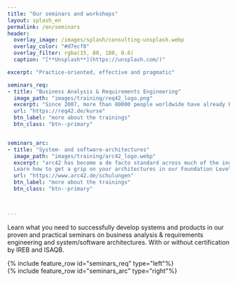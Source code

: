 ```yaml
---
title: "Our seminars and workshops"
layout: splash_en
permalink: /en/seminars
header:
  overlay_image: /images/splash/consulting-unsplash.webp
  overlay_color: "#d7ecf8"
  overlay_filter: rgba(15, 80, 180, 0.6)
  caption: "[**Unsplash**](https://unsplash.com/)"

excerpt: "Practice-oriented, effective and pragmatic"

seminars_req:
- title: "Business Analysis & Requirements Engineering"
  image_path: "images/training/req42_logo.png"
  excerpt: "Since 2007, more than 80000 people worldwide have already been certified according to the IERB program. This program includes our successful and pragmatic Foundation Level and Advanced Level seminars, which we are happy to offer in German or English."
  url: "https://req42.de/kurse"
  btn_label: "more about the trainings"
  btn_class: "btn--primary"


seminars_arc:
- title: "System- and software-architectures"
  image_path: "images/training/arc42_logo.webp"
  excerpt: "arc42 has become a de facto standard across much of the industry.
  Learn how to get a grip on your architectures in our Foundation Level and Advanced seminars."
  url: "https://www.arc42.de/schulungen"
  btn_label: "more about the trainings"
  btn_class: "btn--primary"



---
```


Learn what you need to successfully develop systems and products in our proven and practical seminars on business analysis & requirements engineering and system/software architectures. With or without certification by IREB and ISAQB.


<div class="seminar-req">
{% include feature_row id="seminars_req" type="left"%}
</div>

<div class="seminar-arc">
{% include feature_row id="seminars_arc" type="right"%}
</div>